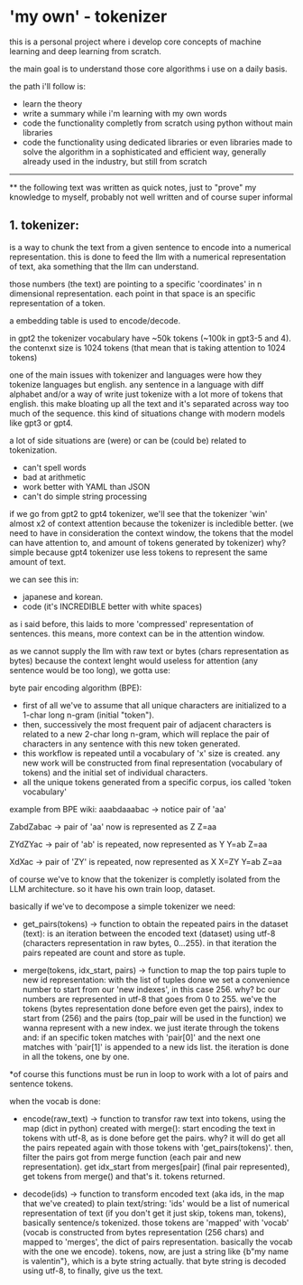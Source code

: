 # 'my own' - tokenizer
this is a personal project where i develop core concepts of machine learning and deep learning from scratch. 

the main goal is to understand those core algorithms i use on a daily basis. 

the path i'll follow is:
- learn the theory
- write a summary while i'm learning with my own words
- code the functionality completly from scratch using python without main libraries
- code the functionality using dedicated libraries or even libraries made to solve the algorithm in a sophisticated and efficient way, generally already used in the industry, but still from scratch
---
** the following text was written as quick notes, just to "prove" my knowledge to myself, probably not well written and of course super informal

## 1. tokenizer:

is a way to chunk the text from a given sentence to encode into a numerical representation. this is done to feed the llm with a numerical representation of text, aka something that the llm can understand.

those numbers (the text) are pointing to a specific 'coordinates' in n dimensional representation. 
each point in that space is an specific representation of a token.

a embedding table is used to encode/decode.

in gpt2 the tokenizer vocabulary have ~50k tokens (~100k in gpt3-5 and 4). the contenxt size is 1024 tokens (that mean that is taking attention to 1024 tokens)

one of the main issues with tokenizer and languages were how they tokenize languages but english. any sentence in a language with diff alphabet and/or a way of write just tokenize with a lot more of tokens that english. this make bloating up all the text and it's separated across way too much of the sequence. this kind of situations change with modern models like gpt3 or gpt4.

a lot of side situations are (were) or can be (could be) related to tokenization.
- can't spell words
- bad at arithmetic
- work better with YAML than JSON
- can't do simple string processing

if we go from gpt2 to gpt4 tokenizer, we'll see that the tokenizer 'win' almost x2 of context attention because the tokenizer is incledible better. (we need to have in consideration the context window, the tokens that the model can have attention to, and amount of tokens generated by tokenizer) why? simple because gpt4 tokenizer use less tokens to represent the same amount of text.

we can see this in: 
- japanese and korean.
- code (it's INCREDIBLE better with white spaces)

as i said before, this laids to more 'compressed' representation of sentences. this means, more context can be in the attention window.

as we cannot supply the llm with raw text or bytes (chars representation as bytes) because the context lenght would useless for attention (any sentence would be too long), we gotta use:

byte pair encoding algorithm (BPE): 
- first of all we've to assume that all unique characters are initialized to a 1-char long n-gram (initial "token"). 
- then, successively the most frequent pair of adjacent characters is related to a new 2-char long n-gram, which will replace the pair of characters in any sentence with this new token generated. 
- this workflow is repeated until a vocabulary of 'x' size is created. any new work will be constructed from final representation (vocabulary of tokens) and the initial set of individual characters. 
- all the unique tokens generated from a specific corpus, ios called 'token vocabulary'

example from BPE wiki:
aaabdaaabac -> notice pair of 'aa'

ZabdZabac -> pair of 'aa' now is represented as Z
Z=aa

ZYdZYac -> pair of 'ab' is repeated, now represented as Y 
Y=ab
Z=aa

XdXac -> pair of 'ZY' is repeated, now represented as X 
X=ZY
Y=ab
Z=aa

of course we've to know that the tokenizer is completly isolated from the LLM architecture. so it have his own train loop, dataset.

basically if we've to decompose a simple tokenizer we need:
- get_pairs(tokens) -> function to obtain the repeated pairs in the dataset (text):
is an iteration between the encoded text (dataset) using utf-8 (characters representation in raw bytes, 0...255). in that iteration the pairs repeated are count and store as tuple.

- merge(tokens, idx_start, pairs) -> function to map the top pairs tuple to new id representation:
with the list of tuples done we set a convenience number to start from our 'new indexes', in this case 256. why? bc our numbers are represented in utf-8 that goes from 0 to 255.
we've the tokens (bytes representation done before even get the pairs), index to start from (256) and the pairs (top_pair will be used in the function) we wanna represent with a new index.
we just iterate through the tokens and: if an specific token matches with 'pair[0]' and the next one matches with 'pair[1]' is appended to a new ids list. the iteration is done in all the tokens, one by one. 

*of course this functions must be run in loop to work with a lot of pairs and sentence tokens.

when the vocab is done:
- encode(raw_text) -> function to transfor raw text into tokens, using the map (dict in python) created with merge():
start encoding the text in tokens with utf-8, as is done before get the pairs. why? 
it will do get all the pairs repeated again with those tokens with 'get_pairs(tokens)'.
then, filter the pairs got from merge function (each pair and new representation). 
get idx_start from merges[pair] (final pair represented), get tokens from merge() and that's it. tokens returned.

- decode(ids) -> function to transform encoded text (aka ids, in the map that we've created) to plain text/string:
'ids' would be a list of numerical representation of text (if you don't get it just skip, tokens man, tokens), basically sentence/s tokenized.
those tokens are 'mapped' with 'vocab' (vocab is constructed from bytes representation (256 chars) and mapped to 'merges', the dict of pairs representation. basically the vocab with the one we encode).
tokens, now, are just a string like {b"my name is valentin"}, which is a byte string actually. that byte string is decoded using utf-8, to finally, give us the text.



























